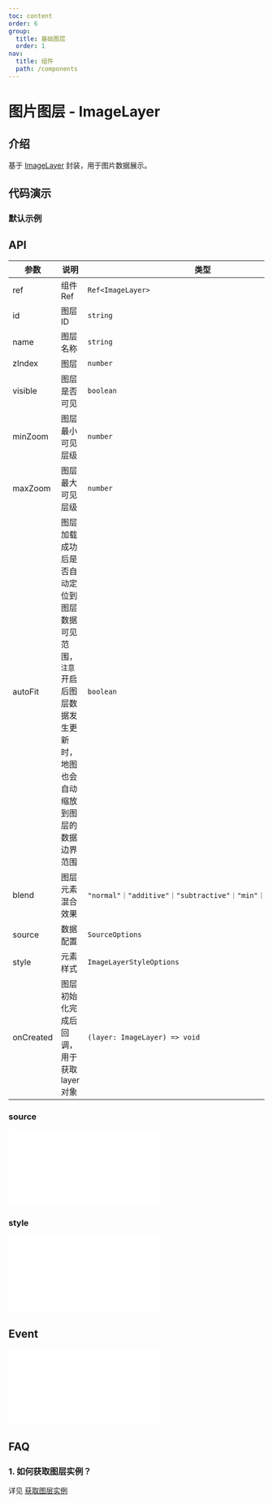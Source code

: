 ```yaml
---
toc: content
order: 6
group:
  title: 基础图层
  order: 1
nav:
  title: 组件
  path: /components
---
```


# 图片图层 - ImageLayer

## 介绍

基于 [ImageLayer](https://l7plot.antv.vision/zh/docs/api/base-layers/image-layer) 封装，用于图片数据展示。

## 代码演示

### 默认示例

<code src="./demos/default.tsx" compact></code>

## API

| 参数      | 说明                                                                                                               | 类型                                                        | 默认值     |
| --------- | ------------------------------------------------------------------------------------------------------------------ | ----------------------------------------------------------- | ---------- |
| ref       | 组件 Ref                                                                                                           | `Ref<ImageLayer>`                                           | --         |
| id        | 图层 ID                                                                                                            | `string`                                                    | --         |
| name      | 图层名称                                                                                                           | `string`                                                    | --         |
| zIndex    | 图层                                                                                                               | `number`                                                    | --         |
| visible   | 图层是否可见                                                                                                       | `boolean`                                                   | `true`     |
| minZoom   | 图层最小可见层级                                                                                                   | `number`                                                    | --         |
| maxZoom   | 图层最大可见层级                                                                                                   | `number`                                                    | --         |
| autoFit   | 图层加载成功后是否自动定位到图层数据可见范围，`注意`开启后图层数据发生更新时，地图也会自动缩放到图层的数据边界范围 | `boolean`                                                   | `false`    |
| blend     | 图层元素混合效果                                                                                                   | `"normal"｜"additive"｜"subtractive"｜"min"｜"max"｜"none"` | `"normal"` |
| source    | 数据配置                                                                                                           | `SourceOptions`                                             | `(必选)`   |
| style     | 元素样式                                                                                                           | `ImageLayerStyleOptions`                                    | --         |
| onCreated | 图层初始化完成后回调，用于获取 layer 对象                                                                          | `(layer: ImageLayer) => void`                               | --         |

### source

<embed src="../../../../../docs/common/layer/image-layer/source.md"></embed>

### style

<embed src="../../../../../docs/common/layer/image-layer/style.md"></embed>

## Event

<embed src="../../../../../docs/common/layer/base-common/event.md"></embed>

## FAQ

### 1. 如何获取图层实例？

详见 [获取图层实例](/components/layers/composite-layers/bubble-layer#1-如何获取图层实例)
